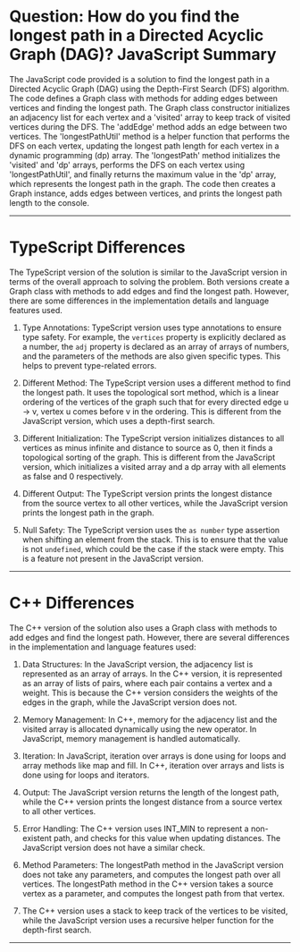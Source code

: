 # Question: How do you find the longest path in a Directed Acyclic Graph (DAG)? JavaScript Summary

The JavaScript code provided is a solution to find the longest path in a Directed Acyclic Graph (DAG) using the Depth-First Search (DFS) algorithm. The code defines a Graph class with methods for adding edges between vertices and finding the longest path. The Graph class constructor initializes an adjacency list for each vertex and a 'visited' array to keep track of visited vertices during the DFS. The 'addEdge' method adds an edge between two vertices. The 'longestPathUtil' method is a helper function that performs the DFS on each vertex, updating the longest path length for each vertex in a dynamic programming (dp) array. The 'longestPath' method initializes the 'visited' and 'dp' arrays, performs the DFS on each vertex using 'longestPathUtil', and finally returns the maximum value in the 'dp' array, which represents the longest path in the graph. The code then creates a Graph instance, adds edges between vertices, and prints the longest path length to the console.

---

# TypeScript Differences

The TypeScript version of the solution is similar to the JavaScript version in terms of the overall approach to solving the problem. Both versions create a Graph class with methods to add edges and find the longest path. However, there are some differences in the implementation details and language features used.

1. Type Annotations: TypeScript version uses type annotations to ensure type safety. For example, the `vertices` property is explicitly declared as a number, the `adj` property is declared as an array of arrays of numbers, and the parameters of the methods are also given specific types. This helps to prevent type-related errors.

2. Different Method: The TypeScript version uses a different method to find the longest path. It uses the topological sort method, which is a linear ordering of the vertices of the graph such that for every directed edge u -> v, vertex u comes before v in the ordering. This is different from the JavaScript version, which uses a depth-first search.

3. Different Initialization: The TypeScript version initializes distances to all vertices as minus infinite and distance to source as 0, then it finds a topological sorting of the graph. This is different from the JavaScript version, which initializes a visited array and a dp array with all elements as false and 0 respectively.

4. Different Output: The TypeScript version prints the longest distance from the source vertex to all other vertices, while the JavaScript version prints the longest path in the graph.

5. Null Safety: The TypeScript version uses the `as number` type assertion when shifting an element from the stack. This is to ensure that the value is not `undefined`, which could be the case if the stack were empty. This is a feature not present in the JavaScript version.

---

# C++ Differences

The C++ version of the solution also uses a Graph class with methods to add edges and find the longest path. However, there are several differences in the implementation and language features used:

1. Data Structures: In the JavaScript version, the adjacency list is represented as an array of arrays. In the C++ version, it is represented as an array of lists of pairs, where each pair contains a vertex and a weight. This is because the C++ version considers the weights of the edges in the graph, while the JavaScript version does not.

2. Memory Management: In C++, memory for the adjacency list and the visited array is allocated dynamically using the new operator. In JavaScript, memory management is handled automatically.

3. Iteration: In JavaScript, iteration over arrays is done using for loops and array methods like map and fill. In C++, iteration over arrays and lists is done using for loops and iterators.

4. Output: The JavaScript version returns the length of the longest path, while the C++ version prints the longest distance from a source vertex to all other vertices.

5. Error Handling: The C++ version uses INT_MIN to represent a non-existent path, and checks for this value when updating distances. The JavaScript version does not have a similar check.

6. Method Parameters: The longestPath method in the JavaScript version does not take any parameters, and computes the longest path over all vertices. The longestPath method in the C++ version takes a source vertex as a parameter, and computes the longest path from that vertex.

7. The C++ version uses a stack to keep track of the vertices to be visited, while the JavaScript version uses a recursive helper function for the depth-first search.

---
